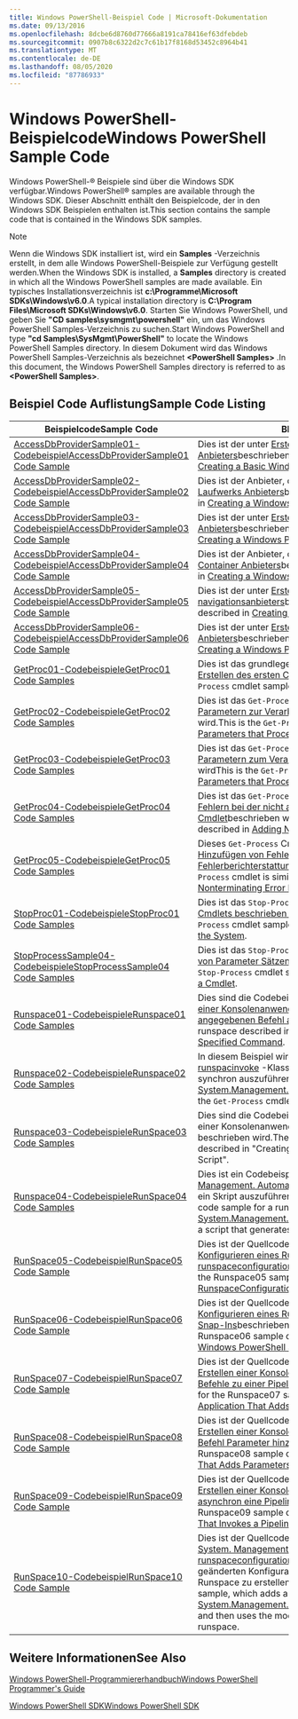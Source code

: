 ```yaml
---
title: Windows PowerShell-Beispiel Code | Microsoft-Dokumentation
ms.date: 09/13/2016
ms.openlocfilehash: 8dcbe6d8760d77666a8191ca78416ef63dfebdeb
ms.sourcegitcommit: 0907b8c6322d2c7c61b17f8168d53452c8964b41
ms.translationtype: MT
ms.contentlocale: de-DE
ms.lasthandoff: 08/05/2020
ms.locfileid: "87786933"
---
```

# <a name="windows-powershell-sample-code"></a><span data-ttu-id="5d0ba-102">Windows PowerShell-Beispielcode</span><span class="sxs-lookup"><span data-stu-id="5d0ba-102">Windows PowerShell Sample Code</span></span>

<span data-ttu-id="5d0ba-103">Windows PowerShell-® Beispiele sind über die Windows SDK verfügbar.</span><span class="sxs-lookup"><span data-stu-id="5d0ba-103">Windows PowerShell® samples are available through the Windows SDK.</span></span> <span data-ttu-id="5d0ba-104">Dieser Abschnitt enthält den Beispielcode, der in den Windows SDK Beispielen enthalten ist.</span><span class="sxs-lookup"><span data-stu-id="5d0ba-104">This section contains the sample code that is contained in the Windows SDK samples.</span></span>

> [!NOTE]
> <span data-ttu-id="5d0ba-105">Wenn die Windows SDK installiert ist, wird ein **Samples** -Verzeichnis erstellt, in dem alle Windows PowerShell-Beispiele zur Verfügung gestellt werden.</span><span class="sxs-lookup"><span data-stu-id="5d0ba-105">When the Windows SDK is installed, a **Samples** directory is created in which all the Windows PowerShell samples are made available.</span></span> <span data-ttu-id="5d0ba-106">Ein typisches Installationsverzeichnis ist **c:\Programme\Microsoft SDKs\Windows\v6.0**.</span><span class="sxs-lookup"><span data-stu-id="5d0ba-106">A typical installation directory is **C:\Program Files\Microsoft SDKs\Windows\v6.0**.</span></span> <span data-ttu-id="5d0ba-107">Starten Sie Windows PowerShell, und geben Sie **"CD samples\sysmgmt\powershell"** ein, um das Windows PowerShell Samples-Verzeichnis zu suchen.</span><span class="sxs-lookup"><span data-stu-id="5d0ba-107">Start Windows PowerShell and type **"cd Samples\SysMgmt\PowerShell"** to locate the Windows PowerShell Samples directory.</span></span> <span data-ttu-id="5d0ba-108">In diesem Dokument wird das Windows PowerShell Samples-Verzeichnis als bezeichnet **\<PowerShell Samples>** .</span><span class="sxs-lookup"><span data-stu-id="5d0ba-108">In this document, the Windows PowerShell Samples directory is referred to as **\<PowerShell Samples>**.</span></span>

## <a name="sample-code-listing"></a><span data-ttu-id="5d0ba-109">Beispiel Code Auflistung</span><span class="sxs-lookup"><span data-stu-id="5d0ba-109">Sample Code Listing</span></span>

|                                    <span data-ttu-id="5d0ba-110">Beispielcode</span><span class="sxs-lookup"><span data-stu-id="5d0ba-110">Sample Code</span></span>                                    |                                                                                                                                           <span data-ttu-id="5d0ba-111">BESCHREIBUNG</span><span class="sxs-lookup"><span data-stu-id="5d0ba-111">Description</span></span>                                                                                                                                           |
| --------------------------------------------------------------------------------- | ----------------------------------------------------------------------------------------------------------------------------------------------------------------------------------------------------------------------------------------------------------------------------------------------- |
| [<span data-ttu-id="5d0ba-112">AccessDbProviderSample01-Codebeispiel</span><span class="sxs-lookup"><span data-stu-id="5d0ba-112">AccessDbProviderSample01 Code Sample</span></span>](./accessdbprovidersample01-code-sample.md) | <span data-ttu-id="5d0ba-113">Dies ist der unter [Erstellen eines einfachen Windows PowerShell-Anbieters](./creating-a-basic-windows-powershell-provider.md)beschriebene Anbieter.</span><span class="sxs-lookup"><span data-stu-id="5d0ba-113">This is the provider described in [Creating a Basic Windows PowerShell Provider](./creating-a-basic-windows-powershell-provider.md).</span></span>                                                                                                                                                            |
| [<span data-ttu-id="5d0ba-114">AccessDbProviderSample02-Codebeispiel</span><span class="sxs-lookup"><span data-stu-id="5d0ba-114">AccessDbProviderSample02 Code Sample</span></span>](./accessdbprovidersample02-code-sample.md) | <span data-ttu-id="5d0ba-115">Dies ist der Anbieter, der unter [Erstellen eines Windows PowerShell-Laufwerks Anbieters](./creating-a-windows-powershell-drive-provider.md)beschrieben wird.</span><span class="sxs-lookup"><span data-stu-id="5d0ba-115">This is the provider described in [Creating a Windows PowerShell Drive Provider](./creating-a-windows-powershell-drive-provider.md).</span></span>                                                                                                                                                            |
| [<span data-ttu-id="5d0ba-116">AccessDbProviderSample03-Codebeispiel</span><span class="sxs-lookup"><span data-stu-id="5d0ba-116">AccessDbProviderSample03 Code Sample</span></span>](./accessdbprovidersample03-code-sample.md) | <span data-ttu-id="5d0ba-117">Dies ist der unter [Erstellen eines Windows PowerShell-Element Anbieters](./creating-a-windows-powershell-item-provider.md)beschriebene Anbieter.</span><span class="sxs-lookup"><span data-stu-id="5d0ba-117">This is the provider described in [Creating a Windows PowerShell Item Provider](./creating-a-windows-powershell-item-provider.md).</span></span>                                                                                                                                                              |
| [<span data-ttu-id="5d0ba-118">AccessDbProviderSample04-Codebeispiel</span><span class="sxs-lookup"><span data-stu-id="5d0ba-118">AccessDbProviderSample04 Code Sample</span></span>](./accessdbprovidersample04-code-sample.md) | <span data-ttu-id="5d0ba-119">Dies ist der Anbieter, der unter [Erstellen eines Windows PowerShell-Container Anbieters](./creating-a-windows-powershell-container-provider.md)beschrieben wird.</span><span class="sxs-lookup"><span data-stu-id="5d0ba-119">This is the provider described in [Creating a Windows PowerShell Container Provider](./creating-a-windows-powershell-container-provider.md).</span></span>                                                                                                                                                    |
| [<span data-ttu-id="5d0ba-120">AccessDbProviderSample05-Codebeispiel</span><span class="sxs-lookup"><span data-stu-id="5d0ba-120">AccessDbProviderSample05 Code Sample</span></span>](./accessdbprovidersample05-code-sample.md) | <span data-ttu-id="5d0ba-121">Dies ist der unter [Erstellen eines Windows PowerShell-navigationsanbieters](./creating-a-windows-powershell-navigation-provider.md)beschriebene Anbieter.</span><span class="sxs-lookup"><span data-stu-id="5d0ba-121">This is the provider described in [Creating a Windows PowerShell Navigation Provider](./creating-a-windows-powershell-navigation-provider.md).</span></span>                                                                                                                                                  |
| [<span data-ttu-id="5d0ba-122">AccessDbProviderSample06-Codebeispiel</span><span class="sxs-lookup"><span data-stu-id="5d0ba-122">AccessDbProviderSample06 Code Sample</span></span>](./accessdbprovidersample06-code-sample.md) | <span data-ttu-id="5d0ba-123">Dies ist der unter [Erstellen eines Windows PowerShell-Inhalts Anbieters](./creating-a-windows-powershell-content-provider.md)beschriebene Anbieter.</span><span class="sxs-lookup"><span data-stu-id="5d0ba-123">This is the provider described in [Creating a Windows PowerShell Content Provider](./creating-a-windows-powershell-content-provider.md).</span></span>                                                                                                                                                        |
| [<span data-ttu-id="5d0ba-124">GetProc01-Codebeispiele</span><span class="sxs-lookup"><span data-stu-id="5d0ba-124">GetProc01 Code Samples</span></span>](./getproc01-code-samples.md)                             | <span data-ttu-id="5d0ba-125">Dies ist das grundlegende `Get-Process` Cmdlet-Beispiel, das unter [Erstellen des ersten Cmdlets](../cmdlet/creating-a-cmdlet-without-parameters.md)beschrieben wird.</span><span class="sxs-lookup"><span data-stu-id="5d0ba-125">This is the basic `Get-Process` cmdlet sample described in [Creating Your First Cmdlet](../cmdlet/creating-a-cmdlet-without-parameters.md).</span></span>                                                                                                                                                     |
| [<span data-ttu-id="5d0ba-126">GetProc02-Codebeispiele</span><span class="sxs-lookup"><span data-stu-id="5d0ba-126">GetProc02 Code Samples</span></span>](./getproc02-code-samples.md)                             | <span data-ttu-id="5d0ba-127">Dies ist das `Get-Process` Cmdlet-Beispiel, das unter [Hinzufügen von Parametern zur Verarbeitung der Befehlszeilen Eingabe](../cmdlet/adding-parameters-that-process-command-line-input.md)beschrieben wird.</span><span class="sxs-lookup"><span data-stu-id="5d0ba-127">This is the `Get-Process` cmdlet sample described in [Adding Parameters that Process Command-Line Input](../cmdlet/adding-parameters-that-process-command-line-input.md).</span></span>                                                                                                                       |
| [<span data-ttu-id="5d0ba-128">GetProc03-Codebeispiele</span><span class="sxs-lookup"><span data-stu-id="5d0ba-128">GetProc03 Code Samples</span></span>](./getproc03-code-samples.md)                             | <span data-ttu-id="5d0ba-129">Dies ist das `Get-Process` Cmdlet-Beispiel, das unter [Hinzufügen von Parametern zum Verarbeiten von Pipeline Eingaben](../cmdlet/adding-parameters-that-process-pipeline-input.md)beschrieben wird</span><span class="sxs-lookup"><span data-stu-id="5d0ba-129">This is the `Get-Process` cmdlet sample described in [Adding Parameters that Process Pipeline Input](../cmdlet/adding-parameters-that-process-pipeline-input.md).</span></span>                                                                                                                               |
| [<span data-ttu-id="5d0ba-130">GetProc04-Codebeispiele</span><span class="sxs-lookup"><span data-stu-id="5d0ba-130">GetProc04 Code Samples</span></span>](./getproc04-code-samples.md)                             | <span data-ttu-id="5d0ba-131">Dies ist das `Get-Process` Cmdlet-Beispiel, das unter [Hinzufügen von Fehlern bei der nicht abschließenden Fehlerberichterstattung zum Cmdlet](../cmdlet/adding-non-terminating-error-reporting-to-your-cmdlet.md)beschrieben wird.</span><span class="sxs-lookup"><span data-stu-id="5d0ba-131">This is the `Get-Process` cmdlet sample described in [Adding Nonterminating Error Reporting to Your Cmdlet](../cmdlet/adding-non-terminating-error-reporting-to-your-cmdlet.md).</span></span>                                                                                                                |
| [<span data-ttu-id="5d0ba-132">GetProc05-Codebeispiele</span><span class="sxs-lookup"><span data-stu-id="5d0ba-132">GetProc05 Code Samples</span></span>](./getproc05-code-samples.md)                             | <span data-ttu-id="5d0ba-133">Dieses `Get-Process` Cmdlet ähnelt dem Cmdlet, das unter [Hinzufügen von Fehlern bei der nicht abschließenden Fehlerberichterstattung zum Cmdlet](../cmdlet/adding-non-terminating-error-reporting-to-your-cmdlet.md)beschrieben wird.</span><span class="sxs-lookup"><span data-stu-id="5d0ba-133">This `Get-Process` cmdlet is similar to the cmdlet described in [Adding Nonterminating Error Reporting to Your Cmdlet](../cmdlet/adding-non-terminating-error-reporting-to-your-cmdlet.md).</span></span>                                                                                                     |
| [<span data-ttu-id="5d0ba-134">StopProc01-Codebeispiele</span><span class="sxs-lookup"><span data-stu-id="5d0ba-134">StopProc01 Code Samples</span></span>](./stopproc01-code-samples.md)                           | <span data-ttu-id="5d0ba-135">Dies ist das `Stop-Process` Cmdlet-Beispiel, das unter [Erstellen eines Cmdlets beschrieben wird, das das System ändert](../cmdlet/creating-a-cmdlet-that-modifies-the-system.md).</span><span class="sxs-lookup"><span data-stu-id="5d0ba-135">This is the `Stop-Process` cmdlet sample described in [Creating a Cmdlet That Modifies the System](../cmdlet/creating-a-cmdlet-that-modifies-the-system.md).</span></span>                                                                                                                                    |
| [<span data-ttu-id="5d0ba-136">StopProcessSample04-Codebeispiele</span><span class="sxs-lookup"><span data-stu-id="5d0ba-136">StopProcessSample04 Code Samples</span></span>](./stopprocesssample04-code-samples.md)         | <span data-ttu-id="5d0ba-137">Dies ist das `Stop-Process` Cmdlet-Beispiel, das unter [Hinzufügen von Parameter Sätzen zu einem Cmdlet](../cmdlet/adding-parameter-sets-to-a-cmdlet.md)beschrieben wird.</span><span class="sxs-lookup"><span data-stu-id="5d0ba-137">This is the `Stop-Process` cmdlet sample described in [Adding Parameter Sets to a Cmdlet](../cmdlet/adding-parameter-sets-to-a-cmdlet.md).</span></span>                                                                                                                                                      |
| [<span data-ttu-id="5d0ba-138">Runspace01-Codebeispiele</span><span class="sxs-lookup"><span data-stu-id="5d0ba-138">Runspace01 Code Samples</span></span>](./runspace01-code-samples.md)                           | <span data-ttu-id="5d0ba-139">Dies sind die Codebeispiele für den Runspace, der unter [Erstellen einer Konsolenanwendung beschrieben wird, die einen angegebenen Befehl ausführt](/dotnet/csharp/programming-guide/inside-a-program/hello-world-your-first-program).</span><span class="sxs-lookup"><span data-stu-id="5d0ba-139">These are the code samples for the runspace described in [Creating a Console Application That Runs a Specified Command](/dotnet/csharp/programming-guide/inside-a-program/hello-world-your-first-program).</span></span>                                                                                      |
| [<span data-ttu-id="5d0ba-140">Runspace02-Codebeispiele</span><span class="sxs-lookup"><span data-stu-id="5d0ba-140">Runspace02 Code Samples</span></span>](./runspace02-code-samples.md)                           | <span data-ttu-id="5d0ba-141">In diesem Beispiel wird die [System. Management. Automation. runspacinvoke](/dotnet/api/System.Management.Automation.RunspaceInvoke) -Klasse verwendet, um das `Get-Process` Cmdlet synchron auszuführen.</span><span class="sxs-lookup"><span data-stu-id="5d0ba-141">This sample uses the [System.Management.Automation.Runspaceinvoke](/dotnet/api/System.Management.Automation.RunspaceInvoke) class to execute the `Get-Process` cmdlet synchronously.</span></span>                                                                                                            |
| [<span data-ttu-id="5d0ba-142">Runspace03-Codebeispiele</span><span class="sxs-lookup"><span data-stu-id="5d0ba-142">RunSpace03 Code Samples</span></span>](./runspace03-code-samples.md)                           | <span data-ttu-id="5d0ba-143">Dies sind die Codebeispiele für den Runspace, der unter "Erstellen einer Konsolenanwendung, die ein bestimmtes Skript ausführt" beschrieben wird.</span><span class="sxs-lookup"><span data-stu-id="5d0ba-143">These are the code samples for the runspace described in "Creating a Console Application That Runs a Specified Script".</span></span>                                                                                                                                                                         |
| [<span data-ttu-id="5d0ba-144">Runspace04-Codebeispiele</span><span class="sxs-lookup"><span data-stu-id="5d0ba-144">RunSpace04 Code Samples</span></span>](./runspace04-code-samples.md)                           | <span data-ttu-id="5d0ba-145">Dies ist ein Codebeispiel für einen Runspace, der die [System. Management. Automation. runspacinvoke](/dotnet/api/System.Management.Automation.RunspaceInvoke) -Klasse verwendet, um ein Skript auszuführen, das einen Abbruch Fehler generiert.</span><span class="sxs-lookup"><span data-stu-id="5d0ba-145">This is a code sample for a runspace that uses the [System.Management.Automation.Runspaceinvoke](/dotnet/api/System.Management.Automation.RunspaceInvoke) class to execute a script that generates a terminating error.</span></span>                                                                         |
| [<span data-ttu-id="5d0ba-146">RunSpace05-Codebeispiel</span><span class="sxs-lookup"><span data-stu-id="5d0ba-146">RunSpace05 Code Sample</span></span>](./runspace05-code-sample.md)                             | <span data-ttu-id="5d0ba-147">Dies ist der Quellcode für das Runspace05-Beispiel, das unter [Konfigurieren eines Runspace mithilfe von runspaceconfiguration](https://msdn.microsoft.com/42681d19-2d05-4975-befd-afb1990e79b2)beschrieben wird.</span><span class="sxs-lookup"><span data-stu-id="5d0ba-147">This is the source code for the Runspace05 sample described in [Configuring a Runspace Using RunspaceConfiguration](https://msdn.microsoft.com/42681d19-2d05-4975-befd-afb1990e79b2).</span></span>                                                                                                           |
| [<span data-ttu-id="5d0ba-148">RunSpace06-Codebeispiel</span><span class="sxs-lookup"><span data-stu-id="5d0ba-148">RunSpace06 Code Sample</span></span>](./runspace06-code-sample.md)                             | <span data-ttu-id="5d0ba-149">Dies ist der Quellcode für das Runspace06-Beispiel, das unter [Konfigurieren eines Runspace mithilfe eines Windows PowerShell-Snap-Ins](https://msdn.microsoft.com/a7289ee8-9732-49ee-91c7-d533e9538b83)beschrieben wird.</span><span class="sxs-lookup"><span data-stu-id="5d0ba-149">This is the source code for the Runspace06 sample described in [Configuring a Runspace Using a Windows PowerShell Snap-in](https://msdn.microsoft.com/a7289ee8-9732-49ee-91c7-d533e9538b83).</span></span>                                                                                                    |
| [<span data-ttu-id="5d0ba-150">RunSpace07-Codebeispiel</span><span class="sxs-lookup"><span data-stu-id="5d0ba-150">RunSpace07 Code Sample</span></span>](./runspace07-code-sample.md)                             | <span data-ttu-id="5d0ba-151">Dies ist der Quellcode für das Runspace07-Beispiel [, das unter Erstellen einer Konsolenanwendung beschrieben wird, mit der Befehle zu einer Pipeline hinzugefügt](https://msdn.microsoft.com/01eb7808-e97b-4905-80be-9e2fa38c262e)werden.</span><span class="sxs-lookup"><span data-stu-id="5d0ba-151">This is the source code for the Runspace07 sample described in [Creating a Console Application That Adds Commands to a Pipeline](https://msdn.microsoft.com/01eb7808-e97b-4905-80be-9e2fa38c262e).</span></span>                                                                                              |
| [<span data-ttu-id="5d0ba-152">RunSpace08-Codebeispiel</span><span class="sxs-lookup"><span data-stu-id="5d0ba-152">RunSpace08 Code Sample</span></span>](./runspace08-code-sample.md)                             | <span data-ttu-id="5d0ba-153">Dies ist der Quellcode für das Runspace08-Beispiel [, das unter Erstellen einer Konsolenanwendung beschrieben wird, mit der einem Befehl Parameter hinzugefügt](https://msdn.microsoft.com/848b2b46-60f1-4a86-b448-cfc7c0cccfba)werden.</span><span class="sxs-lookup"><span data-stu-id="5d0ba-153">This is the source code for the Runspace08 sample described in [Creating a Console Application That Adds Parameters to a Command](https://msdn.microsoft.com/848b2b46-60f1-4a86-b448-cfc7c0cccfba).</span></span>                                                                                             |
| [<span data-ttu-id="5d0ba-154">RunSpace09-Codebeispiel</span><span class="sxs-lookup"><span data-stu-id="5d0ba-154">RunSpace09 Code Sample</span></span>](./runspace09-code-sample.md)                             | <span data-ttu-id="5d0ba-155">Dies ist der Quellcode für das Runspace09-Beispiel [, das unter Erstellen einer Konsolenanwendung beschrieben wird, die asynchron eine Pipeline](https://msdn.microsoft.com/198c1c94-2a06-457e-93ce-c0d910618e47)aufruft.</span><span class="sxs-lookup"><span data-stu-id="5d0ba-155">This is the source code for the Runspace09 sample described in [Creating a Console Application That Invokes a Pipeline Asynchronously](https://msdn.microsoft.com/198c1c94-2a06-457e-93ce-c0d910618e47).</span></span>                                                                                        |
| [<span data-ttu-id="5d0ba-156">RunSpace10-Codebeispiel</span><span class="sxs-lookup"><span data-stu-id="5d0ba-156">RunSpace10 Code Sample</span></span>](./runspace10-code-sample.md)                             | <span data-ttu-id="5d0ba-157">Dies ist der Quellcode für das Runspace10-Beispiel, mit dem der [System. Management. Automation. Runspaces. runspaceconfiguration](/dotnet/api/System.Management.Automation.Runspaces.RunspaceConfiguration) ein Cmdlet hinzugefügt und dann die geänderten Konfigurationsinformationen verwendet werden, um den Runspace zu erstellen.</span><span class="sxs-lookup"><span data-stu-id="5d0ba-157">This is the source code for the Runspace10 sample, which adds a cmdlet to [System.Management.Automation.Runspaces.Runspaceconfiguration](/dotnet/api/System.Management.Automation.Runspaces.RunspaceConfiguration) and then uses the modified configuration information to create the runspace.</span></span> |

## <a name="see-also"></a><span data-ttu-id="5d0ba-158">Weitere Informationen</span><span class="sxs-lookup"><span data-stu-id="5d0ba-158">See Also</span></span>

[<span data-ttu-id="5d0ba-159">Windows PowerShell-Programmiererhandbuch</span><span class="sxs-lookup"><span data-stu-id="5d0ba-159">Windows PowerShell Programmer's Guide</span></span>](./windows-powershell-programmer-s-guide.md)

[<span data-ttu-id="5d0ba-160">Windows PowerShell SDK</span><span class="sxs-lookup"><span data-stu-id="5d0ba-160">Windows PowerShell SDK</span></span>](../windows-powershell-reference.md)
